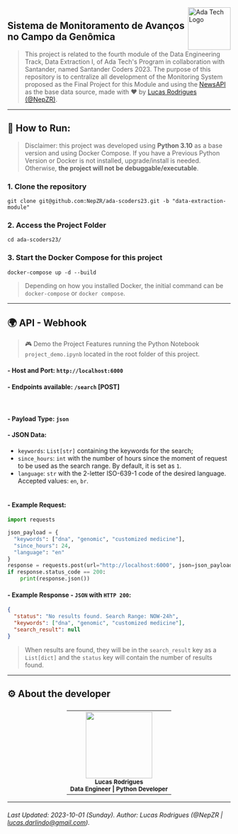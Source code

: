 <img align="right" src="https://ada-site-frontend.s3.sa-east-1.amazonaws.com/home/header-logo.svg" style="width: 96px;" alt="Ada Tech Logo" />

## Sistema de Monitoramento de Avanços no Campo da Genômica

> This project is related to the fourth module of the Data Engineering Track, Data Extraction I, of Ada Tech's Program in collaboration with Santander, named Santander Coders 2023. The purpose of this repository is to centralize all development of the Monitoring System proposed as the Final Project for this Module and using the <a href="https://newsapi.org/">NewsAPI</a> as the base data source, made with ❤️ by <a href="https://github.com/NepZR">Lucas Rodrigues (@NepZR)</a>.

---

## 🚀 How to Run:
> Disclaimer: this project was developed using **Python 3.10** as a base version and using Docker Compose. If you have a Previous Python Version or Docker is not installed, upgrade/install is needed. Otherwise, **the project will not be debuggable/executable**.

### 1. Clone the repository

~~~shell
git clone git@github.com:NepZR/ada-scoders23.git -b "data-extraction-module"
~~~

### 2. Access the Project Folder
~~~shell
cd ada-scoders23/
~~~

### 3. Start the Docker Compose for this project
~~~shell
docker-compose up -d --build
~~~
> Depending on how you installed Docker, the initial command can be `docker-compose` or `docker compose`.

---

## 🌍 API - Webhook
> 🎮 Demo the Project Features running the Python Notebook `project_demo.ipynb` located in the root folder of this project.


#### - Host and Port: `http://localhost:6000`
#### - Endpoints available: `/search` [POST]
<br>

#### - Payload Type: `json`
#### - JSON Data:
- `keywords`: `List[str]` containing the keywords for the search;
- `since_hours`: `int` with the number of hours since the moment of request to be used as the search range. By default, it is set as `1`.
- `language`: `str` with the 2-letter ISO-639-1 code of the desired language. Accepted values: `en`, `br`.
<br><br>

#### - Example Request:
~~~python
import requests

json_payload = {
  "keywords": ["dna", "genomic", "customized medicine"],
  "since_hours": 24,
  "language": "en"
}
response = requests.post(url="http://localhost:6000", json=json_payload)
if response.status_code == 200:
    print(response.json())
~~~

#### - Example Response - `JSON` with `HTTP 200`:
~~~json
{
  "status": "No results found. Search Range: NOW-24h",
  "keywords": ["dna", "genomic", "customized medicine"],
  "search_result": null
}
~~~
> When results are found, they will be in the `search_result` key as a `List[dict]` and the `status` key will contain the number of results found.

---

<h2 style="text-align: justify;">
  ⚙️ About the developer
</h2>

<table style="display: flex; align-itens: center; justify-content: center;">
  <tr>
    <td align="center"><a href="https://github.com/NepZR"><img style="width: 150px; height: 150;" src="https://avatars.githubusercontent.com/u/37887926" width="100px;" alt=""/><br /><sub><b>Lucas Rodrigues</b></sub></a><br /><sub><b>Data Engineer | Python Developer</sub></a></td>
  </tr>
<table>

---

###### Last Updated: 2023-10-01 (Sunday). Author: Lucas Rodrigues (@NepZR | lucas.darlindo@gmail.com).